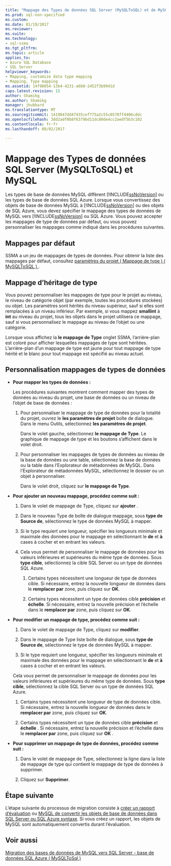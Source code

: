 ```yaml
---
title: "Mappage des Types de données SQL Server (MySQLToSQL) et de MySQL | Documents Microsoft"
ms.prod: sql-non-specified
ms.custom: 
ms.date: 01/19/2017
ms.reviewer: 
ms.suite: 
ms.technology:
- sql-ssma
ms.tgt_pltfrm: 
ms.topic: article
applies_to:
- Azure SQL Database
- SQL Server
helpviewer_keywords:
- Mapping, customize data type mapping
- Mapping, Type mapping
ms.assetid: 14f98054-13b4-4231-a6b0-2452f3b9941d
caps.latest.revision: 15
author: Shamikg
ms.author: Shamikg
manager: jhubbard
ms.translationtype: MT
ms.sourcegitcommit: 1419847dd47435cef775a2c55c0578ff4406cddc
ms.openlocfilehash: 3dd2adf0b8f6379bd11dc80de4cc2aedf5b3c102
ms.contentlocale: fr-fr
ms.lasthandoff: 08/02/2017

---
```

# <a name="mapping-mysql-and-sql-server-data-types-mysqltosql"></a>Mappage des Types de données SQL Server (MySQLToSQL) et MySQL
Les types de base de données MySQL diffèrent [!INCLUDE[ssNoVersion](../../includes/ssnoversion_md.md)] ou les types de base de données SQL Azure. Lorsque vous convertissez des objets de base de données MySQL à [!INCLUDE[ssNoVersion](../../includes/ssnoversion_md.md)] ou des objets de SQL Azure, vous devez spécifier le mappage des types de données de MySQL vers [!INCLUDE[ssNoVersion](../../includes/ssnoversion_md.md)] ou SQL Azure. Vous pouvez accepter les mappages de type de données par défaut, ou vous pouvez personnaliser les mappages comme indiqué dans les procédures suivantes.  
  
## <a name="default-mappings"></a>Mappages par défaut  
SSMA a un jeu de mappages de types de données. Pour obtenir la liste des mappages par défaut, consultez [paramètres du projet &#40; Mappage de type &#41; &#40; MySQLToSQL &#41; ](../../ssma/mysql/project-settings-type-mapping-mysqltosql.md).  
  
## <a name="type-mapping-inheritance"></a>Mappage d’héritage de type  
Vous pouvez personnaliser les mappages de type pour le projet au niveau, le niveau de catégorie objet (par exemple, toutes les procédures stockées) ou objet. Les paramètres sont hérités du niveau supérieur, sauf si elles sont remplacées à un niveau inférieur. Par exemple, si vous mappez **smallint** à **int** au niveau du projet, tous les objets dans le projet utilisera ce mappage, sauf si vous personnalisez le mappage au niveau de l’objet ou une catégorie.  
  
Lorsque vous affichez la **le mappage de Type** onglet SSMA, l’arrière-plan est coloré pour afficher lesquelles mappages de type sont héritées. L’arrière-plan d’un mappage de type est jaune pour tout mappage de type hérité et le blanc pour tout mappage est spécifié au niveau actuel.  
  
## <a name="customizing-data-type-mappings"></a>Personnalisation mappages de types de données  
  
-   **Pour mapper les types de données :**  
  
    Les procédures suivantes montrent comment mapper des types de données au niveau du projet, une base de données ou un niveau de l’objet de base de données :  
  
    1.  Pour personnaliser le mappage de type de données pour la totalité du projet, ouvrez le **les paramètres de projet** boîte de dialogue. Dans le menu Outils, sélectionnez **les paramètres de projet**.  
  
        Dans le volet gauche, sélectionnez **le mappage de Type**. Le graphique de mappage de type et les boutons s’affichent dans le volet droit.  
  
    2.  Pour personnaliser les mappages de types de données au niveau de la base de données ou une table, sélectionnez la base de données ou la table dans l’Explorateur de métadonnées de MySQL. Dans l’Explorateur de métadonnées MySQL, sélectionnez le dossier ou un objet à personnaliser.  
  
        Dans le volet droit, cliquez sur **le mappage de Type**.  
  
-   **Pour ajouter un nouveau mappage, procédez comme suit :**  
  
    1.  Dans le volet de mappage de Type, cliquez sur **ajouter** .  
  
    2.  Dans le nouveau Type de boîte de dialogue mappage, sous **type de Source de**, sélectionnez le type de données MySQL à mapper.  
  
    3.  Si le type requiert une longueur, spécifier les longueurs minimale et maximale des données pour le mappage en sélectionnant le **de** et **à** cases à cocher et en entrant les valeurs.  
  
    4.  Cela vous permet de personnaliser le mappage de données pour les valeurs inférieures et supérieures du même type de données. Sous **type cible**, sélectionnez la cible SQL Server ou un type de données SQL Azure.  
  
        1.  Certains types nécessitent une longueur de type de données cible. Si nécessaire, entrez la nouvelle longueur de données dans le **remplacer par** zone, puis cliquez sur **OK**.  
  
        2.  Certains types nécessitent un type de données cible **précision** et **échelle**. Si nécessaire, entrez la nouvelle précision et l’échelle dans le **remplacer par** zone, puis cliquez sur **OK**.  
  
-   **Pour modifier un mappage de type, procédez comme suit :**  
  
    1.  Dans le volet de mappage de Type, cliquez sur **modifier**.  
  
    2.  Dans le mappage de Type liste boîte de dialogue, sous **type de Source de**, sélectionnez le type de données MySQL à mapper.  
  
    3.  Si le type requiert une longueur, spécifier les longueurs minimale et maximale des données pour le mappage en sélectionnant le **de** et **à** cases à cocher et en entrant les valeurs.  
  
    Cela vous permet de personnaliser le mappage de données pour les valeurs inférieures et supérieures du même type de données. Sous **type cible**, sélectionnez la cible SQL Server ou un type de données SQL Azure.  
  
    1.  Certains types nécessitent une longueur de type de données cible. Si nécessaire, entrez la nouvelle longueur de données dans le **remplacer par** zone, puis cliquez sur **OK**.  
  
    2.  Certains types nécessitent un type de données cible **précision** et **échelle** . Si nécessaire, entrez la nouvelle précision et l’échelle dans le **remplacer par** zone, puis cliquez sur **OK** .  
  
-   **Pour supprimer un mappage de type de données, procédez comme suit :**  
  
    1.  Dans le volet de mappage de Type, sélectionnez la ligne dans la liste de mappage de type qui contient le mappage de type de données à supprimer.  
  
    2.  Cliquez sur **Supprimer**.  
  
## <a name="next-step"></a>Étape suivante  
L’étape suivante du processus de migration consiste à [créer un rapport d’évaluation](http://msdn.microsoft.com/en-us/2a56a003-3b0f-453a-963c-00c9e40933ec) ou [MySQL de convertir les objets de base de données dans SQL Server ou SQL Azure syntaxe](http://msdn.microsoft.com/en-us/ac21850b-fb32-4704-9985-5759b7c688c7). Si vous créez un rapport, les objets de MySQL sont automatiquement convertis durant l’évaluation.  
  
## <a name="see-also"></a>Voir aussi  
[Migration des bases de données de MySQL vers SQL Server - base de données SQL Azure &#40; MySQLToSql &#41;](../../ssma/mysql/migrating-mysql-databases-to-sql-server-azure-sql-db-mysqltosql.md)  
  

